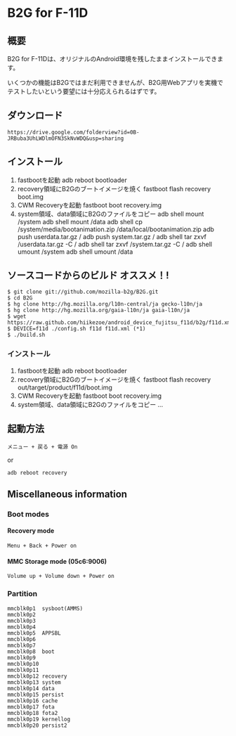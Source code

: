# B2G for F-11D

## 概要

B2G for F-11Dは、オリジナルのAndroid環境を残したままインストールできます。

いくつかの機能はB2Gではまだ利用できませんが、B2G用Webアプリを実機でテストしたいという要望には十分応えられるはずです。

## ダウンロード
    https://drive.google.com/folderview?id=0B-JRBuba3UhLWDlmOFN3SkNvWDQ&usp=sharing

## インストール
1. fastbootを起動
    adb reboot bootloader
2. recovery領域にB2Gのブートイメージを焼く
    fastboot flash recovery boot.img
3. CWM Recoveryを起動
    fastboot boot recovery.img
4. system領域、data領域にB2Gのファイルをコピー
    adb shell mount /system
    adb shell mount /data
    adb shell cp /system/media/bootanimation.zip /data/local/bootanimation.zip
    adb push userdata.tar.gz /
    adb push system.tar.gz /
    adb shell tar zxvf /userdata.tar.gz -C /
    adb shell tar zxvf /system.tar.gz -C /
    adb shell umount /system
    adb shell umount /data

## ソースコードからのビルド オススメ！!

    $ git clone git://github.com/mozilla-b2g/B2G.git
    $ cd B2G
    $ hg clone http://hg.mozilla.org/l10n-central/ja gecko-l10n/ja
    $ hg clone http://hg.mozilla.org/gaia-l10n/ja gaia-l10n/ja
    $ wget https://raw.github.com/hiikezoe/android_device_fujitsu_f11d/b2g/f11d.xml
    $ DEVICE=f11d ./config.sh f11d f11d.xml (*1)
    $ ./build.sh

### インストール

1. fastbootを起動
    adb reboot bootloader
2. recovery領域にB2Gのブートイメージを焼く
    fastboot flash recovery out/target/product/f11d/boot.img
3. CWM Recoveryを起動
    fastboot boot recovery.img
4. system領域、data領域にB2Gのファイルをコピー
    ...

## 起動方法
    メニュー + 戻る + 電源 On

or

    adb reboot recovery

## Miscellaneous information

### Boot modes

#### Recovery mode
    Menu + Back + Power on

#### MMC Storage mode (05c6:9006)
    Volume up + Volume down + Power on

### Partition

    mmcblk0p1  sysboot(AMMS)
    mmcblk0p2
    mmcblk0p3
    mmcblk0p4
    mmcblk0p5  APPSBL
    mmcblk0p6
    mmcblk0p7
    mmcblk0p8  boot
    mmcblk0p9
    mmcblk0p10
    mmcblk0p11
    mmcblk0p12 recovery
    mmcblk0p13 system
    mmcblk0p14 data
    mmcblk0p15 persist
    mmcblk0p16 cache
    mmcblk0p17 fota
    mmcblk0p18 fota2
    mmcblk0p19 kernellog
    mmcblk0p20 persist2
